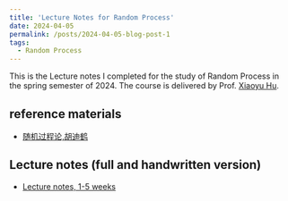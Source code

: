 ```yaml
---
title: 'Lecture Notes for Random Process'
date: 2024-04-05
permalink: /posts/2024-04-05-blog-post-1
tags:
  - Random Process
---
```


This is the Lecture notes I completed for the study of Random Process in the spring semester of 2024. The course is delivered by Prof. [Xiaoyu Hu](https://people.ucas.edu.cn/~0002889).

reference materials
-----
* [随机过程论,胡迪鹤](https://github.com/XiayangLi2301/Random-Process/blob/main/随机过程_胡迪鹤.pdf)

Lecture notes (full and handwritten version)
-----
* [Lecture notes, 1-5 weeks](https://github.com/XiayangLi2301/Random-Process/blob/main/随机过程_前五周.pdf)


